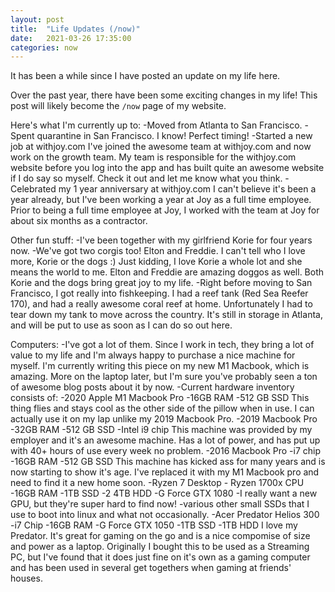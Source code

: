 ```yaml
---
layout: post
title:  "Life Updates (/now)"
date:   2021-03-26 17:35:00
categories: now
---
```


It has been a while since I have posted an update on my life here.

Over the past year, there have been some exciting changes in my life!
This post will likely become the ```/now``` page of my website.

Here's what I'm currently up to:
-Moved from Atlanta to San Francisco.
-Spent quarantine in San Francisco.
I know! Perfect timing!
-Started a new job at withjoy.com
I've joined the awesome team at withjoy.com and now work on the growth team.
My team is responsible for the withjoy.com website before you log into the app and has
built quite an awesome website if I do say so myself. Check it out and let me know what you think.
-Celebrated my 1 year anniversary at withjoy.com
I can't believe it's been a year already, but I've been working a year at Joy as a full time employee. Prior to being a full time employee at Joy, I worked with the team at Joy for about six months as a contractor.

Other fun stuff:
-I've been together with my girlfriend Korie for four years now.
-We've got two corgis too! Elton and Freddie. I can't tell who I love more, Korie or the dogs :) Just kidding, I love Korie a whole lot and she means the world to me. Elton and Freddie are amazing doggos as well. Both Korie and the dogs bring great joy to my life.
-Right before moving to San Francisco, I got really into fishkeeping.
I had a reef tank (Red Sea Reefer 170), and had a really awesome coral reef at home. Unfortunately I had to tear down my tank to move across the country. It's still in storage in Atlanta, and will be put to use as soon as I can do so out here.

Computers:
-I've got a lot of them. Since I work in tech, they bring a lot of value to my life and I'm always happy to purchase a nice machine for myself. I'm currently writing this piece on my new M1 Macbook, which is amazing. More on the laptop later, but I'm sure you've probably seen a ton of awesome blog posts about it by now.
-Current hardware inventory consists of:
    -2020 Apple M1 Macbook Pro
        -16GB RAM
        -512 GB SSD
        This thing flies and stays cool as the other side of the pillow when in use. I can actually use it on my lap unlike my 2019 Macbook Pro.
    -2019 Macbook Pro
        -32GB RAM
        -512 GB SSD
        -Intel i9 chip
        This machine was provided by my employer and it's an awesome machine. Has a lot of power, and has put up with 40+ hours of use every week no problem.
    -2016 Macbook Pro
        -i7 chip
        -16GB RAM
        -512 GB SSD
        This machine has kicked ass for many years and is now starting to show it's age. I've replaced it with my M1 Macbook pro and need to find it a new home soon.
    -Ryzen 7 Desktop - Ryzen 1700x CPU
        -16GB RAM
        -1TB SSD
        -2 4TB HDD
        -G Force GTX 1080
            -I really want a new GPU, but they're super hard to find now!
        -various other small SSDs that I use to boot into linux and what not occasionally.
    -Acer Predator Helios 300
        -i7 Chip
        -16GB RAM
        -G Force GTX 1050
        -1TB SSD
        -1TB HDD
        I love my Predator. It's great for gaming on the go and is a nice compomise of size and power as a laptop. Originally I bought this to be used as a Streaming PC, but I've found that it does just fine on it's own as a gaming computer and has been used in several get togethers when gaming at friends' houses.

